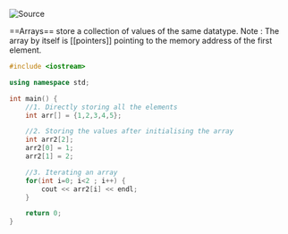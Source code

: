 ![Source](https://www.youtube.com/watch?v=ePJxpxsnkGw&list=PLu0W_9lII9agpFUAlPFe_VNSlXW5uE0YL&index=13&pp=iAQB)

==Arrays== store a collection of values of the same datatype.
Note : The array by itself is [[pointers]] pointing to the memory address of the first element.

```cpp
#include <iostream>

using namespace std;

int main() {
	//1. Directly storing all the elements
	int arr[] = {1,2,3,4,5};

	//2. Storing the values after initialising the array
	int arr2[2];
	arr2[0] = 1;
	arr2[1] = 2;

	//3. Iterating an array
	for(int i=0; i<2 ; i++) {
		cout << arr2[i] << endl;
	}

	return 0;
}
```